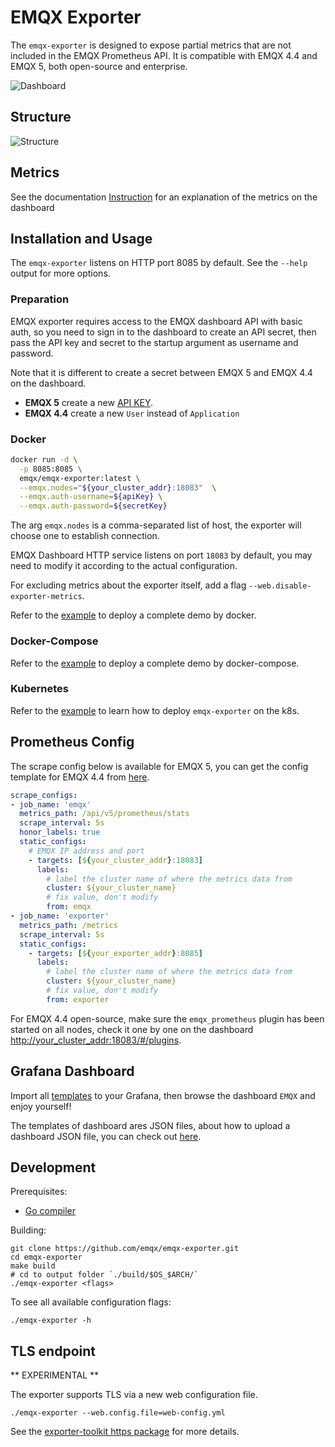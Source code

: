 # EMQX Exporter 
The `emqx-exporter` is designed to expose partial metrics that are not included in the EMQX Prometheus API. It is compatible with EMQX 4.4 and EMQX 5, both open-source and enterprise.

![Dashboard](https://assets.emqx.com/images/d0529c5355782a6d027de58cce0de69d.png)

## Structure
![Structure](https://assets.emqx.com/images/58adbe48aefb3388f6868854812b18ed.png)

## Metrics
See the documentation [Instruction](config/grafana-template/README.md) for an explanation of the metrics on the dashboard

## Installation and Usage
The `emqx-exporter` listens on HTTP port 8085 by default. See the `--help` output for more options.

### Preparation
EMQX exporter requires access to the EMQX dashboard API with basic auth, so you need to sign in to the dashboard to create an API secret,
then pass the API key and secret to the startup argument as username and password.

Note that it is different to create a secret between EMQX 5 and EMQX 4.4 on the dashboard.

* **EMQX 5** create a new [API KEY](https://www.emqx.io/docs/en/v5.0/dashboard/system.html#api-keys).
* **EMQX 4.4** create a new `User` instead of `Application`

### Docker

```bash
docker run -d \
  -p 8085:8085 \
  emqx/emqx-exporter:latest \
  --emqx.nodes="${your_cluster_addr}:18083"  \
  --emqx.auth-username=${apiKey} \
  --emqx.auth-password=${secretKey}
```

The arg `emqx.nodes` is a comma-separated list of host, the exporter will choose one to establish connection.  

EMQX Dashboard HTTP service listens on port `18083` by default, you may need to modify it according to the actual configuration.

For excluding metrics about the exporter itself, add a flag `--web.disable-exporter-metrics`.

Refer to the [example](examples/docker) to deploy a complete demo by docker.

### Docker-Compose

Refer to the [example](examples/docker-compose) to deploy a complete demo by docker-compose.

### Kubernetes
Refer to the [example](examples/k8s/README.md) to learn how to deploy `emqx-exporter` on the k8s.

## Prometheus Config

The scrape config below is available for EMQX 5, you can get the config template for EMQX 4.4 from [here](examples/docker/prometheus-emqx4.yaml).

```yaml
scrape_configs:
- job_name: 'emqx'
  metrics_path: /api/v5/prometheus/stats
  scrape_interval: 5s
  honor_labels: true
  static_configs:
    # EMQX IP address and port
    - targets: [${your_cluster_addr}:18083]
      labels:
        # label the cluster name of where the metrics data from
        cluster: ${your_cluster_name}
        # fix value, don't modify
        from: emqx
- job_name: 'exporter'
  metrics_path: /metrics
  scrape_interval: 5s
  static_configs:
    - targets: [${your_exporter_addr}:8085]
      labels:
        # label the cluster name of where the metrics data from
        cluster: ${your_cluster_name}
        # fix value, don't modify
        from: exporter
```

For EMQX 4.4 open-source, make sure the `emqx_prometheus` plugin has been started on all nodes, check it one by one on the dashboard <http://your_cluster_addr:18083/#/plugins>.

## Grafana Dashboard
Import all [templates](./config/grafana-template) to your Grafana, then browse the dashboard `EMQX` and enjoy yourself!

The templates of dashboard ares JSON files, about how to upload a dashboard JSON file, you can check out [here](https://grafana.com/docs/grafana/latest/dashboards/manage-dashboards/#import-a-dashboard). 

## Development

Prerequisites:

* [Go compiler](https://golang.org/dl/)

Building:

    git clone https://github.com/emqx/emqx-exporter.git
    cd emqx-exporter
    make build
    # cd to output folder `./build/$OS_$ARCH/`
    ./emqx-exporter <flags>

To see all available configuration flags:

    ./emqx-exporter -h

## TLS endpoint

** EXPERIMENTAL **

The exporter supports TLS via a new web configuration file.

```console
./emqx-exporter --web.config.file=web-config.yml
```

See the [exporter-toolkit https package](https://github.com/prometheus/exporter-toolkit/blob/v0.1.0/https/README.md) for more details.
